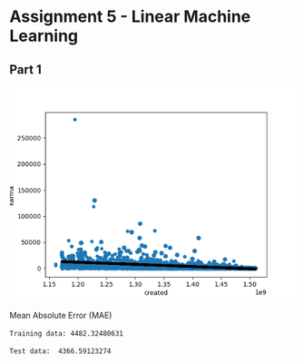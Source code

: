 # Assignment 5 - Linear Machine Learning

## Part 1 

![Text](https://github.com/HakimiX/BusinessIntelligence/blob/master/Assignment5/scatterplot.png)

Mean Absolute Error (MAE)

`Training data: 4482.32480631`

`Test data:  4366.59123274`